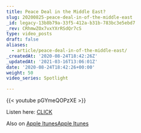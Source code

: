 ```yaml
---
title: Peace Deal in the Middle East?
slug: 20200825-peace-deal-in-of-the-middle-east
_id: legacy-13b8b79a-33f5-412a-b31b-783bc3e5ebd7
_rev: CRhmwZOx7vxYXrRSdQr7cS
type: video_posts
draft: false
aliases:
  - article/peace-deal-in-of-the-middle-east/
_createdAt: '2020-08-24T18:42:26Z'
_updatedAt: '2021-03-16T13:06:01Z'
date: '2020-08-24T18:42:26+00:00'
weight: 50
video_series: Spotlight

---
```

{{< youtube pGYmeQOPzXE >}}

Listen here: [CLICK](https://smarthernews.libsyn.com/peace-deal-in-of-the-middle-east)

Also on [Apple Itunes](https://podcasts.apple.com/us/podcast/peace-deal-in-of-the-middle-east/id1395519638?i=1000489039073)[Apple Itunes](https://podcasts.apple.com/us/podcast/peace-deal-in-of-the-middle-east/id1395519638?i=1000489039073)